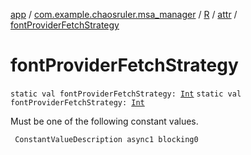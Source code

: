[app](../../../index.md) / [com.example.chaosruler.msa_manager](../../index.md) / [R](../index.md) / [attr](index.md) / [fontProviderFetchStrategy](.)

# fontProviderFetchStrategy

`static val fontProviderFetchStrategy: `[`Int`](https://kotlinlang.org/api/latest/jvm/stdlib/kotlin/-int/index.html)
`static val fontProviderFetchStrategy: `[`Int`](https://kotlinlang.org/api/latest/jvm/stdlib/kotlin/-int/index.html)

Must be one of the following constant values.

     ConstantValueDescription async1 blocking0

